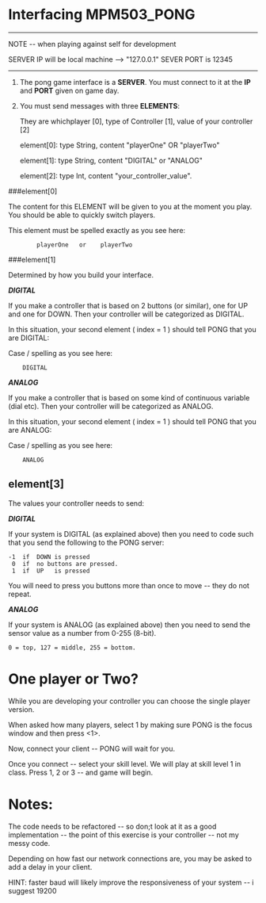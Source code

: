 Interfacing MPM503_PONG
=======================


---

NOTE -- when playing against self for development 

SERVER IP will be local machine -->  "127.0.0.1"
SEVER PORT is 12345   

---




1) The pong game interface is a **SERVER**.  You must connect to it at the **IP** and **PORT** given on game day.



2) You must send messages with three **ELEMENTS**:

	They are whichplayer [0],  type of Controller [1],  value of your controller [2]

	  element[0]:  type String, content "playerOne"  OR "playerTwo"

	  element[1]:  type String, content "DIGITAL"  or "ANALOG"

	  element[2]:  type Int,    content "your_controller_value".


###element[0]


The content for this ELEMENT will be given to you at the moment you play.  You should be able to quickly switch players.


This element must be spelled exactly as you see here:

			playerOne   or    playerTwo


###element[1]


Determined by how you build your interface.

***DIGITAL***

If you make a controller that is based on 2 buttons (or similar), one for UP and one for DOWN.  Then your controller will be categorized as DIGITAL. 

In this situation, your second element ( index = 1 ) should tell PONG that you are DIGITAL:  

Case / spelling as you see here:

		DIGITAL


***ANALOG***

If you make a controller that is based on some kind of continuous variable (dial etc).  Then your controller will be categorized as ANALOG.


In this situation, your second element ( index = 1 ) should tell PONG that you are ANALOG:  

Case / spelling as you see here:
		
		ANALOG



element[3]
----------
The values your controller needs to send:

***DIGITAL***

If your system is DIGITAL (as explained above) then you need to code such that you send the following to the PONG server:


    -1  if  DOWN is pressed
	 0  if  no buttons are pressed.
	 1  if  UP   is pressed
	
You will need to press you buttons more than once to move -- they do not repeat.


***ANALOG***

If your system is ANALOG (as explained above) then you need to send the sensor value as a number from 0-255 (8-bit).

	0 = top, 127 = middle, 255 = bottom.
	


One player or Two?
=================

While you are developing your controller you can choose the single player version.
 
When asked how many players, select 1 by making sure PONG is the focus window and then press <1>.
	
Now, connect your client -- PONG will wait for you.

Once you connect -- select your skill level.  We will play at skill level 1 in class.  Press 1, 2 or 3  -- and game will begin.


Notes:
======


The code needs to be refactored -- so don;t look at it as a good implementation -- the point of this exercise is your controller -- not my messy code. 

Depending on how fast our network connections are, you may be asked to add a delay in your client.



HINT: faster baud will likely improve the responsiveness of your system -- i suggest 19200






